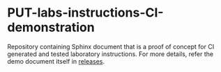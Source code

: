 # PUT-labs-instructions-CI-demonstration

Repository containing Sphinx document that is a proof of concept for CI
generated and tested laboratory instructions. For more details, refer the
demo document itself in [releases](https://github.com/JakubSzukala/PUT-labs-instructions-CI-demonstration/releases/tag/put-labs-instructions-CI-demo.0.01).
